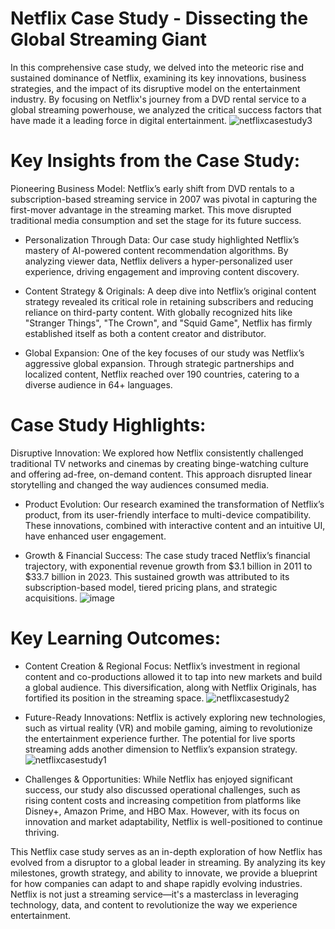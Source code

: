 # Netflix Case Study - Dissecting the Global Streaming Giant
In this comprehensive case study, we delved into the meteoric rise and sustained dominance of Netflix, examining its key innovations, business strategies, and the impact of its disruptive model on the entertainment industry. By focusing on Netflix's journey from a DVD rental service to a global streaming powerhouse, we analyzed the critical success factors that have made it a leading force in digital entertainment.
![netflixcasestudy3](https://github.com/user-attachments/assets/1424dae9-44c2-40e0-b7f2-3bfe40588056)

# Key Insights from the Case Study:
Pioneering Business Model: Netflix’s early shift from DVD rentals to a subscription-based streaming service in 2007 was pivotal in capturing the first-mover advantage in the streaming market. This move disrupted traditional media consumption and set the stage for its future success.

* Personalization Through Data: Our case study highlighted Netflix’s mastery of AI-powered content recommendation algorithms. By analyzing viewer data, Netflix delivers a hyper-personalized user experience, driving engagement and improving content discovery.

* Content Strategy & Originals: A deep dive into Netflix’s original content strategy revealed its critical role in retaining subscribers and reducing reliance on third-party content. With globally recognized hits like "Stranger Things", "The Crown", and "Squid Game", Netflix has firmly established itself as both a content creator and distributor.

* Global Expansion: One of the key focuses of our study was Netflix’s aggressive global expansion. Through strategic partnerships and localized content, Netflix reached over 190 countries, catering to a diverse audience in 64+ languages.

# Case Study Highlights:
Disruptive Innovation: We explored how Netflix consistently challenged traditional TV networks and cinemas by creating binge-watching culture and offering ad-free, on-demand content. This approach disrupted linear storytelling and changed the way audiences consumed media.

* Product Evolution: Our research examined the transformation of Netflix’s product, from its user-friendly interface to multi-device compatibility. These innovations, combined with interactive content and an intuitive UI, have enhanced user engagement.

* Growth & Financial Success: The case study traced Netflix’s financial trajectory, with exponential revenue growth from $3.1 billion in 2011 to $33.7 billion in 2023. This sustained growth was attributed to its subscription-based model, tiered pricing plans, and strategic acquisitions.
![image](https://github.com/user-attachments/assets/f5654459-5b74-425f-aaae-ea1e2ca76207)


# Key Learning Outcomes:
* Content Creation & Regional Focus: Netflix’s investment in regional content and co-productions allowed it to tap into new markets and build a global audience. This diversification, along with Netflix Originals, has fortified its position in the streaming space.
![netflixcasestudy2](https://github.com/user-attachments/assets/2f584dd5-88dd-4192-a482-25bebbc97778)

* Future-Ready Innovations: Netflix is actively exploring new technologies, such as virtual reality (VR) and mobile gaming, aiming to revolutionize the entertainment experience further. The potential for live sports streaming adds another dimension to Netflix’s expansion strategy.
![netflixcasestudy1](https://github.com/user-attachments/assets/c034d5fe-43e0-49fe-84b0-c965be5df994)

* Challenges & Opportunities: While Netflix has enjoyed significant success, our study also discussed operational challenges, such as rising content costs and increasing competition from platforms like Disney+, Amazon Prime, and HBO Max. However, with its focus on innovation and market adaptability, Netflix is well-positioned to continue thriving.

This Netflix case study serves as an in-depth exploration of how Netflix has evolved from a disruptor to a global leader in streaming. By analyzing its key milestones, growth strategy, and ability to innovate, we provide a blueprint for how companies can adapt to and shape rapidly evolving industries. Netflix is not just a streaming service—it's a masterclass in leveraging technology, data, and content to revolutionize the way we experience entertainment.
